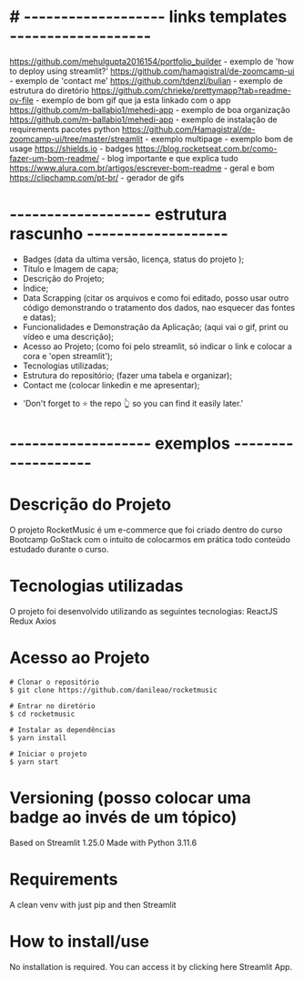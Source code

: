 # # ------------------- links templates ------------------- #
https://github.com/mehulgupta2016154/portfolio_builder -  exemplo de 'how to deploy using streamlit?'
https://github.com/hamagistral/de-zoomcamp-ui - exemplo de 'contact me'
https://github.com/tdenzl/bulian - exemplo de estrutura do diretório
https://github.com/chrieke/prettymapp?tab=readme-ov-file - exemplo de bom gif que ja esta linkado com o app
https://github.com/m-ballabio1/mehedi-app - exemplo de boa organização
https://github.com/m-ballabio1/mehedi-app - exemplo de instalação de requirements pacotes python
https://github.com/Hamagistral/de-zoomcamp-ui/tree/master/streamlit - exemplo multipage - exemplo bom de usage
https://shields.io - badges
https://blog.rocketseat.com.br/como-fazer-um-bom-readme/ - blog importante e que explica tudo
https://www.alura.com.br/artigos/escrever-bom-readme - geral e bom
https://clipchamp.com/pt-br/ - gerador de gifs 


# ------------------- estrutura rascunho ------------------- #
- Badges (data da ultima versão, licença, status do projeto );
- Título e Imagem de capa;
- Descrição do Projeto;
- Índice;
- Data Scrapping (citar os arquivos e como foi editado, posso usar outro código demonstrando o tratamento dos dados, nao esquecer das fontes e  datas);
- Funcionalidades e Demonstração da Aplicação; (aqui vai o gif, print ou vídeo e uma descrição);
- Acesso ao Projeto; (como foi pelo streamlit, só indicar o link e colocar a cora e 'open streamlit');
- Tecnologias utilizadas;
- Estrutura do repositório; (fazer uma tabela e organizar);
- Contact me (colocar linkedin e me apresentar);

* 'Don't forget to ⭐️ the repo 👆 so you can find it easily later.'


# ------------------- exemplos ------------------- #
# Descrição do Projeto
O projeto RocketMusic é um e-commerce que foi criado dentro do curso Bootcamp GoStack com o intuito de colocarmos em prática todo conteúdo estudado durante o curso.

# Tecnologias utilizadas
O projeto foi desenvolvido utilizando as seguintes tecnologias:
ReactJS
Redux
Axios

# Acesso ao Projeto
    # Clonar o repositório
    $ git clone https://github.com/danileao/rocketmusic

    # Entrar no diretório
    $ cd rocketmusic

    # Instalar as dependências
    $ yarn install

    # Iniciar o projeto
    $ yarn start

# Versioning (posso colocar uma badge ao invés de um tópico)
Based on Streamlit 1.25.0
Made with Python 3.11.6

# Requirements
A clean venv with just pip and then Streamlit

# How to install/use
No installation is required. You can access it by clicking here Streamlit App.
